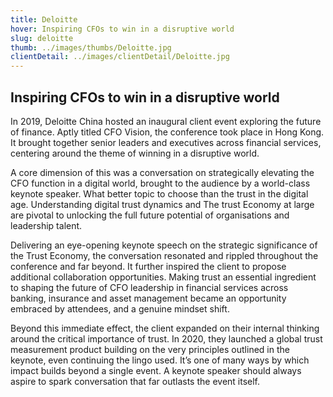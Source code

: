 ```yaml
---
title: Deloitte
hover: Inspiring CFOs to win in a disruptive world
slug: deloitte
thumb: ../images/thumbs/Deloitte.jpg
clientDetail: ../images/clientDetail/Deloitte.jpg
---
```


## Inspiring CFOs to win in a disruptive world

In 2019, Deloitte China hosted an inaugural client event exploring the future of finance. Aptly titled CFO Vision, the conference took place in Hong Kong. It brought together senior leaders and executives across financial services, centering around the theme of winning in a disruptive world.

A core dimension of this was a conversation on strategically elevating the CFO function in a digital world, brought to the audience by a world-class keynote speaker. What better topic to choose than the trust in the digital age. Understanding digital trust dynamics and The trust Economy at large are pivotal to unlocking the full future potential of organisations and leadership talent.

Delivering an eye-opening keynote speech on the strategic significance of the Trust Economy, the conversation resonated and rippled throughout the conference and far beyond. It further inspired the client to propose additional collaboration opportunities. Making trust an essential ingredient to shaping the future of CFO leadership in financial services across banking, insurance and asset management became an opportunity embraced by attendees, and a genuine mindset shift.

Beyond this immediate effect, the client expanded on their internal thinking around the critical importance of trust. In 2020, they launched a global trust measurement product building on the very principles outlined in the keynote, even continuing the lingo used. It’s one of many ways by which impact builds beyond a single event. A keynote speaker should always aspire to spark conversation that far outlasts the event itself.
